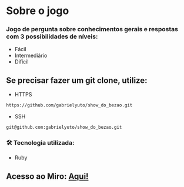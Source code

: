 # Sobre o jogo
### Jogo de pergunta sobre conhecimentos gerais e respostas com 3 possibilidades de níveis:
- Fácil
- Intermediário
- Difícil

## Se precisar fazer um git clone, utilize:
- HTTPS
```bash
https://github.com/gabrielyuto/show_do_bezao.git
```
- SSH
```bash
git@github.com:gabrielyuto/show_do_bezao.git
```
### 🛠 Tecnologia utilizada:
- Ruby

## Acesso ao Miro: [Aqui!](https://miro.com/app/board/o9J_l5jOEQ0=/)
